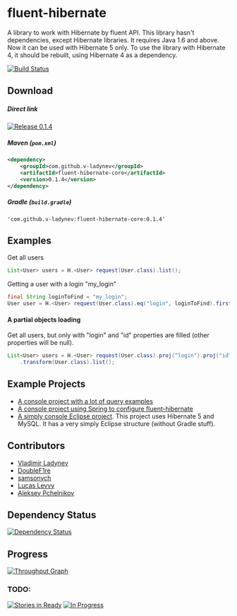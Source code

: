 # fluent-hibernate
A library to work with Hibernate by fluent API. This library hasn't dependencies, except Hibernate libraries. It requires Java 1.6 and above. Now it can be used with Hibernate 5 only. To use the library with Hibernate 4, it should be rebuilt, using Hibernate 4 as a dependency.

[![Build Status](https://travis-ci.org/v-ladynev/fluent-hibernate.svg?branch=master)](https://travis-ci.org/v-ladynev/fluent-hibernate)

## Download
##### Direct link
[![Release 0.1.4](https://img.shields.io/badge/release-0.1.4-blue.svg)](https://github.com/v-ladynev/fluent-hibernate/releases/download/0.1.4/fluent-hibernate-core-0.1.4.jar)

##### Maven (`pom.xml`)
```XML
<dependency>
	<groupId>com.github.v-ladynev</groupId>
	<artifactId>fluent-hibernate-core</artifactId>
	<version>0.1.4</version>
</dependency>
```

##### Gradle (`build.gradle`)
```Gradle
'com.github.v-ladynev:fluent-hibernate-core:0.1.4'
```

## Examples
Get all users
```Java
List<User> users = H.<User> request(User.class).list();
```
Getting a user with a login "my_login"
```Java
final String loginToFind = "my_login";
User user = H.<User> request(User.class).eq("login", loginToFind).first();
```
#### A partial objects loading
Get all users, but only with "login" and "id" properties are filled (other properties will be null).
```Java
List<User> users = H.<User> request(User.class).proj("login").proj("id")
    .transform(User.class).list();
```
## Example Projects
- [A console project with a lot of query examples](https://github.com/v-ladynev/fluent-hibernate/tree/master/fluent-hibernate-examples/simply-console/)
- [A console project using Spring to configure fluent-hibernate](https://github.com/v-ladynev/fluent-hibernate/tree/master/fluent-hibernate-examples/spring-console/)
- [A simply console Eclipse project](https://github.com/v-ladynev/fluent-hibernate-mysql). This project uses Hibernate 5 and MySQL. It has a very simply Eclipse structure (without Gradle stuff). 

## Contributors

- [Vladimir Ladynev](https://plus.google.com/102177768964957793539/posts)
- [DoubleF1re](https://github.com/DoubleF1re)
- [samsonych](https://github.com/samsonych)
- [Lucas Levvy](https://github.com/Levvy055)
- [Aleksey Pchelnikov](https://github.com/aleksey-pchelnikov)

## Dependency Status
[![Dependency Status](https://www.versioneye.com/user/projects/560424a1f5f2eb0019000933/badge.svg?style=flat)](https://www.versioneye.com/user/projects/560424a1f5f2eb0019000933)

## Progress
[![Throughput Graph](https://graphs.waffle.io/v-ladynev/fluent-hibernate/throughput.svg)](https://waffle.io/v-ladynev/fluent-hibernate/metrics)

### TODO:
[![Stories in Ready](https://badge.waffle.io/v-ladynev/fluent-hibernate.svg?label=ready&title=Ready)](http://waffle.io/v-ladynev/fluent-hibernate)
[![In Progress](https://badge.waffle.io/v-ladynev/fluent-hibernate.svg?label=in%20progress&title=In%20Progress)](http://waffle.io/v-ladynev/fluent-hibernate)
